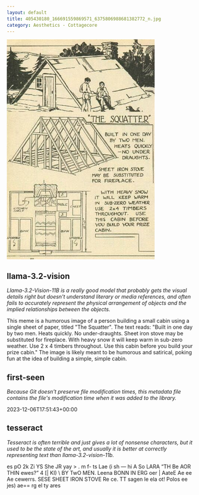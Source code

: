 ```yaml
---
layout: default
title: 405430180_166691559869571_6375806988681382772_n.jpg
category: Aesthetics - Cottagecore
---
```


<div markdown="0"><a href="405430180_166691559869571_6375806988681382772_n.jpg"><img class="photo" src="405430180_166691559869571_6375806988681382772_n.jpg" /></a>

<h2>llama-3.2-vision</h2>
<p><i>Llama-3.2-Vision-11B is a really good model that probably gets the visual details right but doesn't understand literary or media references, and often fails to accurately represent the physical arrangement of objects and the implied relationships between the objects.</i></p>
<p>This meme is a humorous image of a person building a small cabin using a single sheet of paper, titled &quot;The Squatter&quot;. The text reads: &quot;Built in one day by two men. Heats quickly. No under-draughts. Sheet iron stove may be substituted for fireplace. With heavy snow it will keep warm in sub-zero weather. Use 2 x 4 timbers throughout. Use this cabin before you build your prize cabin.&quot; The image is likely meant to be humorous and satirical, poking fun at the idea of building a simple, simple cabin.</p>

<h2>first-seen</h2>
<p><i>Because Git doesn't preserve file modification times, this metadata file contains the file's modification time when it was added to the library.</i></p>
<p>2023-12-06T17:51:43+00:00</p>

<h2>tesseract</h2>
<p><i>Tesseract is often terrible and just gives a lot of nonsense characters, but it used to be the state of the art, and usually it is better at correctly representing text than llama-3.2-vision-11b.</i></p>
<p>es pO 2k Zi YS She JR yay &gt; . m f- ts Lae (i sh — hi A So LARA “TH Be AOR THIN ewes?” 4 [| KI) \ BY TwO MEN. Leena BONN IN ERG oer | AateE Ae ee Ae cewerrs. SESE SHEET IRON STOVE Re ce. TT sagen le ela ot! Polos ee jes) ae== rg el ty ares</p>

</div>

